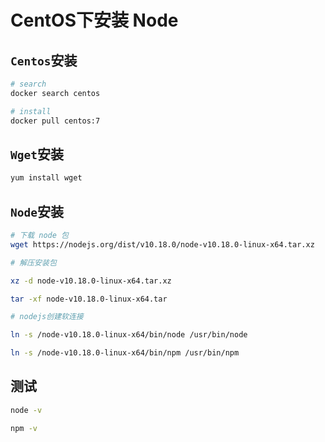# CentOS下安装 Node

## `Centos`安装

```sh
# search
docker search centos

# install
docker pull centos:7
```

## `Wget`安装

```sh
yum install wget
```

## `Node`安装

```sh
# 下载 node 包
wget https://nodejs.org/dist/v10.18.0/node-v10.18.0-linux-x64.tar.xz

# 解压安装包

xz -d node-v10.18.0-linux-x64.tar.xz

tar -xf node-v10.18.0-linux-x64.tar

# nodejs创建软连接

ln -s /node-v10.18.0-linux-x64/bin/node /usr/bin/node

ln -s /node-v10.18.0-linux-x64/bin/npm /usr/bin/npm
```

## 测试

```sh
node -v

npm -v
```

